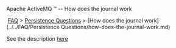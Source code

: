 Apache ActiveMQ ™ -- How does the journal work 

 [FAQ](/FAQ/index.md) > [Persistence Questions](../../FAQ/persistence-questions.md) > [How does the journal work](../../FAQ/Persistence Questions/how-does-the-journal-work.md)


See the description [here](../../Features/persistence.md)

